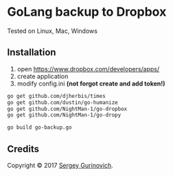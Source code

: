 # GoLang backup to Dropbox

Tested on Linux, Mac, Windows

## Installation

1) open https://www.dropbox.com/developers/apps/
2) create application
3) modify config.ini __(not forgot create and add token!)__

~~~sh
go get github.com/djherbis/times
go get github.com/dustin/go-humanize
go get github.com/NightMan-1/go-dropbox
go get github.com/NightMan-1/go-dropy

go build go-backup.go
~~~

## Credits
Copyright © 2017 [Sergey Gurinovich](mailto:sergey@fsky.info).
